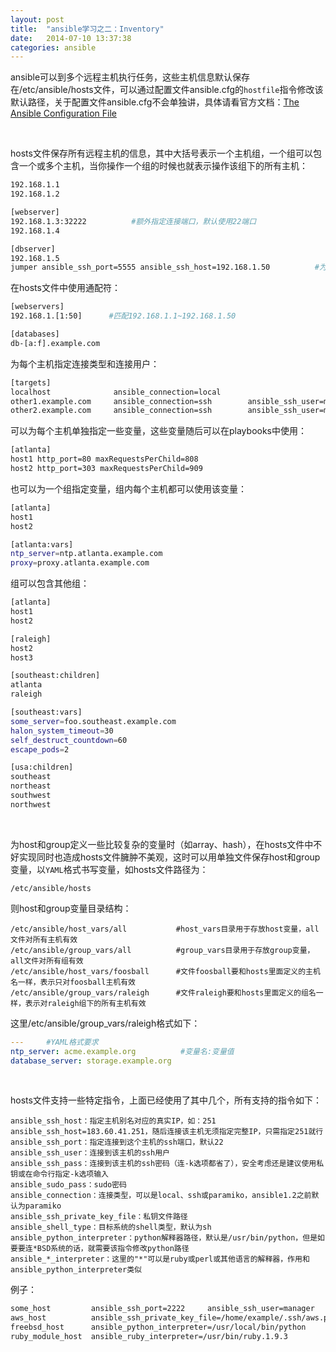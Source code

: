 ```yaml
---
layout: post
title:  "ansible学习之二：Inventory"
date:   2014-07-10 13:37:38
categories: ansible
---
```


ansible可以到多个远程主机执行任务，这些主机信息默认保存在/etc/ansible/hosts文件，可以通过配置文件ansible.cfg的`hostfile`指令修改该默认路径，关于配置文件ansible.cfg不会单独讲，具体请看官方文档：[The Ansible Configuration File](http://docs.ansible.com/intro_configuration.html)

<br />

hosts文件保存所有远程主机的信息，其中大括号表示一个主机组，一个组可以包含一个或多个主机，当你操作一个组的时候也就表示操作该组下的所有主机：

```bash
192.168.1.1
192.168.1.2

[webserver]
192.168.1.3:32222          #额外指定连接端口，默认使用22端口
192.168.1.4

[dbserver]
192.168.1.5
jumper ansible_ssh_port=5555 ansible_ssh_host=192.168.1.50          #为一个主机指定别名
```


在hosts文件中使用通配符：

```bash
[webservers]
192.168.1.[1:50]      #匹配192.168.1.1~192.168.1.50

[databases]
db-[a:f].example.com
```


为每个主机指定连接类型和连接用户：

```bash
[targets]
localhost              ansible_connection=local
other1.example.com     ansible_connection=ssh        ansible_ssh_user=mpdehaan
other2.example.com     ansible_connection=ssh        ansible_ssh_user=mdehaan
```


可以为每个主机单独指定一些变量，这些变量随后可以在playbooks中使用：

```bash
[atlanta]
host1 http_port=80 maxRequestsPerChild=808
host2 http_port=303 maxRequestsPerChild=909
```


也可以为一个组指定变量，组内每个主机都可以使用该变量：

```bash
[atlanta]
host1
host2

[atlanta:vars]
ntp_server=ntp.atlanta.example.com
proxy=proxy.atlanta.example.com
```


组可以包含其他组：

```bash
[atlanta]
host1
host2

[raleigh]
host2
host3

[southeast:children]
atlanta
raleigh

[southeast:vars]          
some_server=foo.southeast.example.com
halon_system_timeout=30
self_destruct_countdown=60
escape_pods=2

[usa:children]
southeast
northeast
southwest
northwest
```


<br />

为host和group定义一些比较复杂的变量时（如array、hash），在hosts文件中不好实现同时也造成hosts文件臃肿不美观，这时可以用单独文件保存host和group变量，以`YAML`格式书写变量，如hosts文件路径为：

```
/etc/ansible/hosts
```
则host和group变量目录结构：

```
/etc/ansible/host_vars/all           #host_vars目录用于存放host变量，all文件对所有主机有效
/etc/ansible/group_vars/all          #group_vars目录用于存放group变量，all文件对所有组有效
/etc/ansible/host_vars/foosball      #文件foosball要和hosts里面定义的主机名一样，表示只对foosball主机有效
/etc/ansible/group_vars/raleigh      #文件raleigh要和hosts里面定义的组名一样，表示对raleigh组下的所有主机有效
```

这里/etc/ansible/group_vars/raleigh格式如下：

```yaml
---     #YAML格式要求
ntp_server: acme.example.org          #变量名:变量值
database_server: storage.example.org
```


<br />

hosts文件支持一些特定指令，上面已经使用了其中几个，所有支持的指令如下：

```
ansible_ssh_host：指定主机别名对应的真实IP，如：251  ansible_ssh_host=183.60.41.251，随后连接该主机无须指定完整IP，只需指定251就行
ansible_ssh_port：指定连接到这个主机的ssh端口，默认22
ansible_ssh_user：连接到该主机的ssh用户
ansible_ssh_pass：连接到该主机的ssh密码（连-k选项都省了），安全考虑还是建议使用私钥或在命令行指定-k选项输入
ansible_sudo_pass：sudo密码
ansible_connection：连接类型，可以是local、ssh或paramiko，ansible1.2之前默认为paramiko
ansible_ssh_private_key_file：私钥文件路径
ansible_shell_type：目标系统的shell类型，默认为sh
ansible_python_interpreter：python解释器路径，默认是/usr/bin/python，但是如要要连*BSD系统的话，就需要该指令修改python路径
ansible_*_interpreter：这里的"*"可以是ruby或perl或其他语言的解释器，作用和ansible_python_interpreter类似
```

例子：

```bash
some_host         ansible_ssh_port=2222     ansible_ssh_user=manager
aws_host          ansible_ssh_private_key_file=/home/example/.ssh/aws.pem
freebsd_host      ansible_python_interpreter=/usr/local/bin/python
ruby_module_host  ansible_ruby_interpreter=/usr/bin/ruby.1.9.3
```
